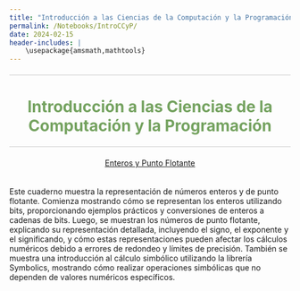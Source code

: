 ```yaml
---
title: "Introducción a las Ciencias de la Computación y la Programación"
permalink: /Notebooks/IntroCCyP/
date: 2024-02-15
header-includes: |
    \usepackage{amsmath,mathtools}
---
```


<script
  src="https://cdn.mathjax.org/mathjax/latest/MathJax.js?config=TeX-AMS-MML_HTMLorMML"
  type="text/javascript">
</script>

<html>
<head>
    <style>
        /* Estilos para centrar y cambiar el color del texto */
        h1 {
            text-align: center; /* Centra el texto horizontalmente */
            color: rgba(72, 133, 45, 0.76); /* Cambia el color del texto a verde */
        }
    </style>
</head>
<body>

<style>

    .container {
      max-width: 800px;
      margin: 20px auto;
      overflow: hidden;
    }

    .person {
      display: flex;
      margin-bottom: 20px;
      justify-content: space-between;
      align-items: center;
      flex-wrap: wrap;
    }

    .person img {
      max-width: 200px;
      max-height: 200px;
      border-radius: 50%;
      margin-right: 20px;
      margin-left: 20px;
    }

    .person .info {
      flex: 1;
      text-align: left;
    }

    .person:nth-child(even) {
      flex-direction: row-reverse;
    }

    h2 {
      text-align: center;
      color: #333;
    }

    hr {
            border: none; /* Elimina el borde */
            height: 1px; /* Altura de la línea */
            background-color: #CCCCCC; /* Color de la línea */
            margin: 20px 0; /* Margen superior e inferior */
        }
  </style>

<hr>

<h1>Introducción a las Ciencias de la Computación y la Programación</h1>

<hr>

</body>
</html>

<div class="button-container">
  <a href="https://labmatecc.github.io/Notebooks/IntroCCyP/EnterosYFlotante/" class="button">Enteros y Punto Flotante</a>
</div>

  <div class="container">
    <div class="person">
      <div class="info">
        <p>Este cuaderno muestra la representación de números enteros y de punto flotante. Comienza mostrando cómo se representan los enteros utilizando bits, proporcionando ejemplos prácticos y conversiones de enteros a cadenas de bits. Luego, se muestran los números de punto flotante, explicando su representación detallada, incluyendo el signo, el exponente y el significando, y cómo estas representaciones pueden afectar los cálculos numéricos debido a errores de redondeo y límites de precisión. También se muestra una introducción al cálculo simbólico utilizando la librería Symbolics, mostrando cómo realizar operaciones simbólicas que no dependen de valores numéricos específicos. </p>
      </div>
    </div>
  </div>

  <html>
<head>
    <style>
        .button-container {
            text-align: center; /* Centra el contenido horizontalmente */
        }

        .button {
            display: inline-block;
            padding: 10px 20px;
            border-radius: 20px; /* Esto hace que el botón tenga forma de pastilla */
            background-color: rgba(72, 133, 45, 0.76); /* Cambia el color del botón a verde */
            color: white; /* Cambia el color del texto a blanco */
            text-decoration: none; /* Elimina el subrayado predeterminado en los enlaces */
            font-size: 16px; /* Cambia el tamaño del texto */
            font-weight: bold; /* Hace que el texto sea más audaz */
            border: none; /* Elimina el borde del botón */
        }
    </style>
</head>
<body>

<hr>

<div class="button-container">
  <a href="https://labmatecc.github.io/Notebooks/IntroCCyP/ModelacionMatematica/" class="button">Introducción a la modelación matemática</a>
</div>

  <div class="container">
    <div class="person">
      <div class="info">
        <p>El cuaderno muestra una introducción a la modelación matemática. Se centra en el problema de estimar la cantidad de jugo en una naranja mediante un enfoque matemático. Se presenta un modelo matemático básico asumiendo la forma esférica de la naranja y propone un método numérico para estimar la cantidad de jugo. También se discute la implementación del método numérico y la importancia de determinar y validar los parámetros del modelo, así como de considerar y cuantificar los diferentes errores introducidos en el proceso de modelación. </p>
      </div>
    </div>
  </div>

<hr>

<div class="button-container">
  <a href="https://labmatecc.github.io/Notebooks/IntroCCyP/AjusteDeCurvas/" class="button">Ajuste de curvas</a>
</div>

<div class="container">
    <div class="person">
      <div class="info">
        <p>El cuaderno aborda el ajuste de curvas y datos, explorando métodos para encontrar modelos que describan con precisión el comportamiento de datos observados, centrándose en el crecimiento de tumores en ratones. Se discuten varios enfoques, como el ajuste lineal, polinómico cúbico, redes neuronales artificiales y ecuaciones diferenciales, específicamente el modelo de Von Bertalanffy. El ajuste de curvas busca establecer relaciones entre variables optimizando los parámetros del modelo para minimizar el desajuste entre datos observados y generados, utilizando la técnica de mínimos cuadrados basada en la norma euclidiana. </p>
      </div>
    </div>
  </div>

<hr>

<div class="button-container">
  <a href="https://labmatecc.github.io/Notebooks/IntroCCyP/EcuacionesNoLineales/" class="button">Ecuaciones No Lineales</a>
</div>

<div class="container">
    <div class="person">
      <div class="info">
        <p>El cuaderno trata sobre métodos numéricos para encontrar las raíces de una función real \( f: \mathbb{R} \to \mathbb{R} \). Se exploran varios métodos, incluyendo el de bisección, el de Newton y el método del punto fijo. El método de bisección se basa en la propiedad de cambio de signo de la función en un intervalo y se implementa para encontrar raíces de funciones continuas. El método de Newton utiliza la derivada para iterar hacia una raíz, y el método de punto fijo busca un valor \( x^* \) tal que \( F(x^*) = x^* \). El cuaderno también presenta implementaciones y ejemplos prácticos usando la función \( \exp(x) - \sin(x) \) para ilustrar cada método. </p>
      </div>
    </div>
  </div>

<hr>

<div class="button-container">
  <a href="https://labmatecc.github.io/Notebooks/IntroCCyP/Intro_a_CC__Datos_Variables_Expresiones/" class="button">Datos, variables y expresiones</a>
</div>

<div class="container">
    <div class="person">
      <div class="info">
        <p>La descripción está en construcción. </p>
      </div>
    </div>
  </div>

<hr>

<div class="button-container">
  <a href="https://labmatecc.github.io/Notebooks/IntroCCyP/Intro_a_CC__Estructuras_de_control/" class="button">Estructuras de control</a>
</div>

<div class="container">
    <div class="person">
      <div class="info">
        <p>La descripción está en construcción. </p>
      </div>
    </div>
  </div>

<hr>

<div class="button-container">
  <a href="https://labmatecc.github.io/Notebooks/IntroCCyP/Intro_a_CC__Listas_secuencias_arreglos/" class="button">Listas, secuencias y arreglos</a>
</div>

<div class="container">
    <div class="person">
      <div class="info">
        <p>La descripción está en construcción.</p>
      </div>
    </div>
</div>

<hr>

<div class="button-container">
  <a href="https://labmatecc.github.io/Notebooks/IntroCCyP/Intro_a_CC__Funciones/" class="button">Funciones</a>
</div>

<div class="container">
    <div class="person">
      <div class="info">
        <p>La descripción está en construcción.</p>
      </div>
    </div>
</div>

<hr>

<div class="button-container">
  <a href="https://labmatecc.github.io/Notebooks/IntroCCyP/Intro_a_CC__Clases_y_Objetos/" class="button">Clases y Objetivos</a>
</div>

<div class="container">
    <div class="person">
      <div class="info">
        <p>La descripción está en construcción.</p>
      </div>
    </div>
</div>

<hr>


<div class="button-container">
  <a href="https://labmatecc.github.io/Notebooks/IntroCCyP/Intro_a_CC__Recursion/" class="button">Recursión</a>
</div>

<div class="container">
    <div class="person">
      <div class="info">
        <p>La descripción está en construcción.</p>
      </div>
    </div>
</div>

<hr>

<div class="button-container">
  <a href="https://labmatecc.github.io/Notebooks/IntroCCyP/Intro_a_CC__Grafos/" class="button">Grafos</a>
</div>

<div class="container">
    <div class="person">
      <div class="info">
        <p>La descripción está en construcción.</p>
      </div>
    </div>
</div>

<hr>


<div class="button-container">
  <a href="https://labmatecc.github.io/Notebooks/IntroCCyP/Intro_a_CC__Optimizacion/" class="button">Optimización</a>
</div>

<div class="container">
    <div class="person">
      <div class="info">
        <p>La descripción está en construcción.</p>
      </div>
    </div>
</div>

<hr>


<div class="button-container">
  <a href="https://labmatecc.github.io/Notebooks/IntroCCyP/Intro_a_CC__Complejidad_computacional/" class="button">Complejidad computacional</a>
</div>

<div class="container">
    <div class="person">
      <div class="info">
        <p>La descripción está en construcción.</p>
      </div>
    </div>
</div>

<hr>